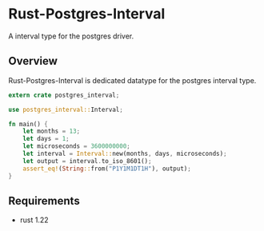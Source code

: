 # Rust-Postgres-Interval
A interval type for the postgres driver.

## Overview
Rust-Postgres-Interval is dedicated datatype for the postgres interval type.

```rust
extern crate postgres_interval;

use postgres_interval::Interval;

fn main() {
    let months = 13;
    let days = 1;
    let microseconds = 3600000000;
    let interval = Interval::new(months, days, microseconds);
    let output = interval.to_iso_8601();
    assert_eq!(String::from("P1Y1M1DT1H"), output);
}
```

## Requirements
- rust 1.22
